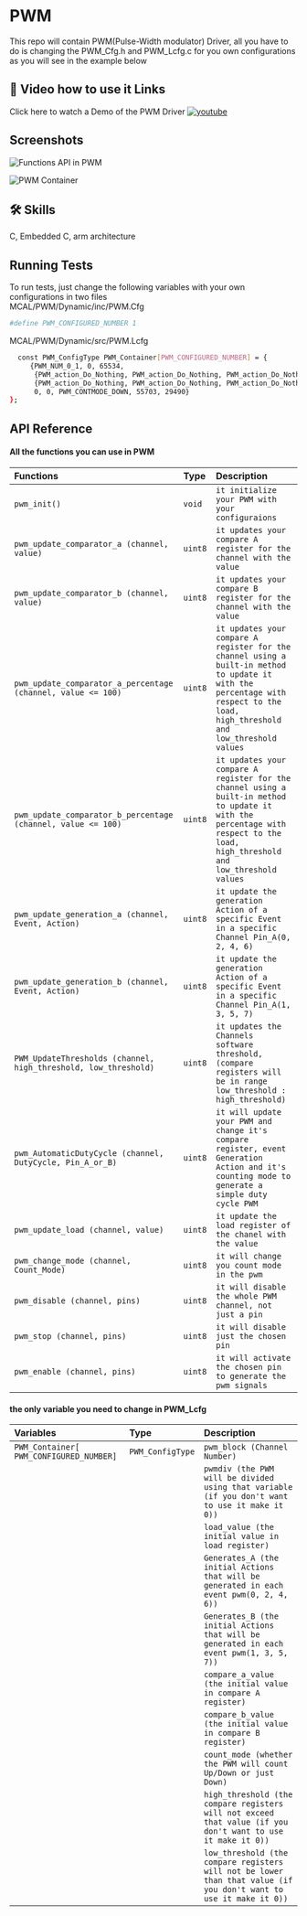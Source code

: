 
# PWM

This repo will contain PWM(Pulse-Width modulator) Driver,
all you have to do is changing the PWM_Cfg.h and PWM_Lcfg.c for you own configurations as you will see in the example below

## 🔗 Video how to use it Links
Click here to watch a Demo of the PWM Driver
[![youtube](https://img.shields.io/youtube/views/T1rNExItZcU?style=social)](https://youtu.be/-FTmAn_6DzU)


## Screenshots

![Functions API in PWM](https://user-images.githubusercontent.com/63866803/213922537-31e59ced-098f-4b7d-b2f0-585d7f6fb117.png)

![PWM Container](https://user-images.githubusercontent.com/63866803/213921669-1b8f3aa9-4edd-4aa7-a9a2-65bb3be93f42.png)


## 🛠 Skills
C, Embedded C, arm architecture

## Running Tests

To run tests, just change the following variables with your own configurations in two files <br>
MCAL/PWM/Dynamic/inc/PWM.Cfg


```bash
#define PWM_CONFIGURED_NUMBER 1
```
MCAL/PWM/Dynamic/src/PWM.Lcfg

```bash
  const PWM_ConfigType PWM_Container[PWM_CONFIGURED_NUMBER] = {
     {PWM_NUM_0_1, 0, 65534,
      {PWM_action_Do_Nothing, PWM_action_Do_Nothing, PWM_action_Do_Nothing, PWM_action_Do_Nothing, PWM_action_Do_Nothing, PWM_action_Do_Nothing},
      {PWM_action_Do_Nothing, PWM_action_Do_Nothing, PWM_action_Do_Nothing, PWM_action_Do_Nothing, PWM_action_Do_Nothing, PWM_action_Do_Nothing},
      0, 0, PWM_CONTMODE_DOWN, 55703, 29490}
};
```


## API Reference

#### All the functions you can use in PWM


| Functions | Type     | Description                |
| :-------- | :------- | :------------------------- |
| `pwm_init()` | `void` | `it initialize your PWM with your configuraions`|
| `pwm_update_comparator_a (channel, value)` | `uint8` | `it updates your compare A register for the channel with the value` |
| `pwm_update_comparator_b (channel, value)` | `uint8` | `it updates your compare B register for the channel with the value`
| `pwm_update_comparator_a_percentage (channel, value <= 100)` | `uint8` | `it updates your compare A register for the channel using a built-in method to update it with the percentage with respect to the load, high_threshold and low_threshold values`
| `pwm_update_comparator_b_percentage (channel, value <= 100)` | `uint8` | `it updates your compare A register for the channel using a built-in method to update it with the percentage with respect to the load, high_threshold and low_threshold values` |
| `pwm_update_generation_a (channel, Event, Action)` | `uint8` | `it update the generation Action of a specific Event in a specific Channel Pin_A(0, 2, 4, 6)` |
| `pwm_update_generation_b (channel, Event, Action)` | `uint8` | `it update the generation Action of a specific Event in a specific Channel Pin_A(1, 3, 5, 7)` |
| `PWM_UpdateThresholds (channel, high_threshold, low_threshold)` | `uint8` | `it updates the Channels software threshold, (compare registers will be in range low_threshold : high_threshold)` |
| `pwm_AutomaticDutyCycle (channel, DutyCycle, Pin_A_or_B)` | `uint8` | `it will update your PWM and change it's compare register, event Generation Action and it's counting mode to generate a simple duty cycle PWM` |
| `pwm_update_load (channel, value)` | `uint8` | `it update the load register of the chanel with the value` |
| `pwm_change_mode (channel, Count_Mode)` | `uint8` | `it will change you count mode in the pwm ` |
| `pwm_disable (channel, pins)` | `uint8` | `it will disable the whole PWM channel, not just a pin ` |
| `pwm_stop (channel, pins)` | `uint8` | `it will disable just the chosen pin` |
| `pwm_enable (channel, pins)` | `uint8` | `it will activate the chosen pin to generate the pwm signals` |

#### the only variable you need to change in PWM_Lcfg
| Variables | Type     | Description                       |
| :-------- | :------- | :-------------------------------- |
| `PWM_Container[ PWM_CONFIGURED_NUMBER] `      | `PWM_ConfigType` | `pwm_block (Channel Number)` |
| | |`pwmdiv (the PWM will be divided using that variable (if you don't want to use it make it 0))` |
| | |`load_value (the initial value in load register)` |
| | |`Generates_A (the initial Actions that will be generated in each event pwm(0, 2, 4, 6))` |
| | |`Generates_B (the initial Actions that will be generated in each event pwm(1, 3, 5, 7))` |
| | |`compare_a_value (the initial value in compare A register)` |
| | |`compare_b_value (the initial value in compare B register)` |
| | |`count_mode (whether the PWM will count Up/Down or just Down)` |
| | |`high_threshold (the compare registers will not exceed that value (if you don't want to use it make it 0))` |
| | |`low_threshold (the compare registers will not be lower than that value (if you don't want to use it make it 0))` |

